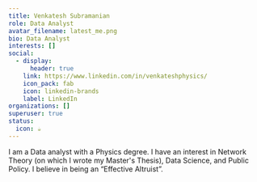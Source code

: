 ```yaml
---
title: Venkatesh Subramanian
role: Data Analyst
avatar_filename: latest_me.png
bio: Data Analyst
interests: []
social:
  - display:
      header: true
    link: https://www.linkedin.com/in/venkateshphysics/
    icon_pack: fab
    icon: linkedin-brands
    label: LinkedIn
organizations: []
superuser: true
status:
  icon: ☕️
---
```

I am a Data analyst with a Physics degree. I have an interest in Network Theory (on which I wrote my Master's Thesis), Data Science, and Public Policy. I believe in being an “Effective Altruist”.
